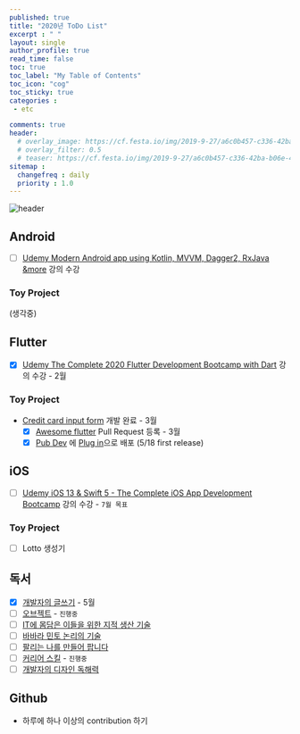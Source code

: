 ```yaml
---
published: true
title: "2020년 ToDo List"
excerpt : " "
layout: single
author_profile: true
read_time: false
toc: true
toc_label: "My Table of Contents"
toc_icon: "cog"
toc_sticky: true
categories :
 - etc

comments: true
header:
  # overlay_image: https://cf.festa.io/img/2019-9-27/a6c0b457-c336-42ba-b06e-462de90ada91.jpg
  # overlay_filter: 0.5
  # teaser: https://cf.festa.io/img/2019-9-27/a6c0b457-c336-42ba-b06e-462de90ada91.jpg
sitemap :
  changefreq : daily
  priority : 1.0
---
```


![header](https://cdn.uc.assets.prezly.com/aa52ef59-e60a-4bde-ba5e-b3222f096a14/-/resize/1200x/-/format/auto/)

## Android

- [ ] [Udemy Modern Android app using Kotlin, MVVM, Dagger2, RxJava &more](https://www.udemy.com/course/modernandroid/) 강의 수강

### Toy Project

(생각중)

## Flutter

- [x] [Udemy The Complete 2020 Flutter Development Bootcamp with Dart](https://www.udemy.com/course/flutter-bootcamp-with-dart/learn/lecture/17103128#overview) 강의 수강 - 2월

### Toy Project

- [Credit card input form](https://github.com/Origogi/Flutter-Credit-Card-Input) 개발 완료 - 3월
  - [x] [Awesome flutter](https://github.com/Solido/awesome-flutter) Pull Request 등록 - 3월
  - [x] [Pub Dev](https://pub.dev/) 에 [Plug in](https://pub.dev/packages/credit_card_input_form)으로 배포 (5/18 first release)

## iOS

- [ ] [Udemy iOS 13 & Swift 5 - The Complete iOS App Development Bootcamp](https://www.udemy.com/course/ios-13-app-development-bootcamp/) 강의 수강 - `7월 목표`

### Toy Project

- [ ] Lotto 생성기

## 독서

- [x] [개발자의 글쓰기](http://www.yes24.com/Product/Goods/79378905) - 5월
- [ ] [오브젝트](http://book.interpark.com/product/BookDisplay.do?_method=detail&sc.prdNo=308716476&gclid=CjwKCAiA-vLyBRBWEiwAzOkGVG6zQkjDQAGgTXRGnDMSfSyPE5Q82s5oluWbmAwg_0bG-pkAYxK1KhoCkeYQAvD_BwE) - `진행중`
- [ ] [IT에 몸담은 이들을 위한 지적 생산 기술](http://www.yes24.com/Product/Goods/79652283)
- [ ] [바바라 민토 논리의 기술](http://www.yes24.com/Product/Goods/77671422)
- [ ] [팔리는 나를 만들어 팝니다](https://www.aladin.co.kr/shop/wproduct.aspx?ItemId=232019927)
- [ ] [커리어 스킬](http://www.yes24.com/Product/Goods/71829578) - `진행중`
- [ ] [개발자의 디자인 독해력](https://m.search.daum.net/kakao?w=bookpage&bookId=5264255&tab=introduction&DA=LB0&q=%EA%B0%9C%EB%B0%9C%EC%9E%90%EC%9D%98%20%EB%94%94%EC%9E%90%EC%9D%B8%20%EB%8F%85%ED%95%B4%EB%A0%A5)

## Github

- 하루에 하나 이상의 contribution 하기
